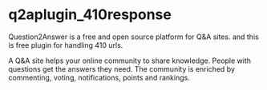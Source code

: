 # q2aplugin_410response
Question2Answer is a free and open source platform for Q&amp;A sites. and this is free plugin for handling 410 urls.


A Q&A site helps your online community to share knowledge. People with questions get the answers they need. The community is enriched by commenting, voting, notifications, points and rankings.
